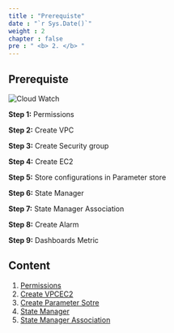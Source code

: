```yaml
---
title : "Prerequiste"
date : "`r Sys.Date()`"
weight : 2
chapter : false
pre : " <b> 2. </b> "
---
```


## Prerequiste

![Cloud Watch](/images/3-Prerequiste/cw.png?featherlight=false&width=60pc)

**Step 1:** Permissions

**Step 2:** Create VPC

**Step 3:** Create Security group

**Step 4:** Create EC2

**Step 5:** Store configurations in Parameter store

**Step 6:** State Manager

**Step 7:** State Manager Association

**Step 8:** Create Alarm

**Step 9:** Dashboards Metric

## Content

1. [Permissions](3.1-permissions)
2. [Create VPCEC2](3.2-createvpcec2)
3. [Create Parameter Sotre](3.3-createparameterstore)
4. [State Manager](3.4-statemanager)
5. [State Manager Association](3.5-statemanagerassociation)
